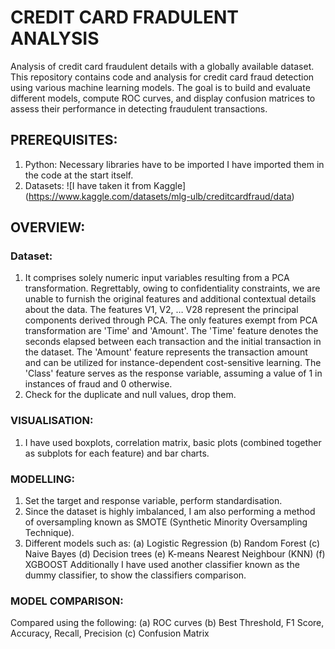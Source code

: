 # CREDIT CARD FRADULENT ANALYSIS 

Analysis of credit card fraudulent details with a globally available dataset. This repository contains code and analysis for credit card fraud detection using various machine learning models. The goal is to build and evaluate different models, compute ROC curves, and display confusion matrices to assess their performance in detecting fraudulent transactions. 

## PREREQUISITES:

1. Python:
   Necessary libraries have to be imported I have imported them in the code at the start itself. 
2. Datasets: ![I have taken it from Kaggle] (https://www.kaggle.com/datasets/mlg-ulb/creditcardfraud/data)

## OVERVIEW:

### Dataset:
1. It comprises solely numeric input variables resulting from a PCA transformation. Regrettably, owing to confidentiality constraints, we are unable to furnish the original features and additional contextual details about the data. The features V1, V2, … V28 represent the principal components derived through PCA. The only features exempt from PCA transformation are 'Time' and 'Amount'. The 'Time' feature denotes the seconds elapsed between each transaction and the initial transaction in the dataset. The 'Amount' feature represents the transaction amount and can be utilized for instance-dependent cost-sensitive learning. The 'Class' feature serves as the response variable, assuming a value of 1 in instances of fraud and 0 otherwise.
2. Check for the duplicate and null values, drop them.


### VISUALISATION:

1. I have used boxplots, correlation matrix, basic plots (combined together as subplots for each feature)
 and bar charts.

 ### MODELLING:

1. Set the target and response variable, perform standardisation.
2. Since the dataset is highly imbalanced, I am also performing a method of oversampling known as SMOTE (Synthetic Minority Oversampling Technique).
3. Different models such as:
   (a) Logistic Regression
   (b) Random Forest
   (c) Naive Bayes
   (d) Decision trees
   (e) K-means Nearest Neighbour (KNN)
   (f) XGBOOST
Additionally I have used another classifier known as the dummy classifier, to show the classifiers comparison.

### MODEL COMPARISON:

Compared using the following:
(a) ROC curves 
(b) Best Threshold, F1 Score,	Accuracy,	Recall,	Precision
(c) Confusion Matrix 
